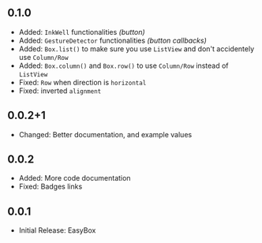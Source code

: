 ## 0.1.0

* Added: `InkWell` functionalities *(button)*
* Added: `GestureDetector` functionalities *(button callbacks)*
* Added: `Box.list()` to make sure you use `ListView` and don't accidentely use `Column/Row`
* Added: `Box.column()` and `Box.row()` to use `Column/Row` instead of `ListView`
* Fixed: `Row` when direction is `horizontal`
* Fixed: inverted `alignment`

## 0.0.2+1

* Changed: Better documentation, and example values

## 0.0.2

* Added: More code documentation
* Fixed: Badges links

## 0.0.1

* Initial Release: EasyBox
